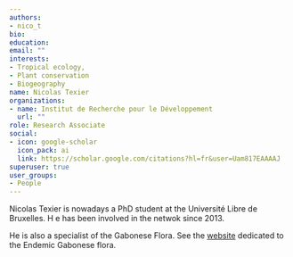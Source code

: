 ```yaml
---
authors:
- nico_t
bio: 
education:
email: ""
interests:
- Tropical ecology, 
- Plant conservation
- Biogeography
name: Nicolas Texier
organizations:
- name: Institut de Recherche pour le Développement
  url: ""
role: Research Associate
social:
- icon: google-scholar
  icon_pack: ai
  link: https://scholar.google.com/citations?hl=fr&user=Uam817EAAAAJ
superuser: true
user_groups:
- People
---
```


Nicolas Texier is nowadays a PhD student at the Université Libre de Bruxelles. H
e has been involved in the netwok since 2013.

He is also a specialist of the Gabonese Flora. See the [website](http://legacy.tropicos.org/Project/Threatened_Plants_Gabon) dedicated to the Endemic Gabonese flora.

